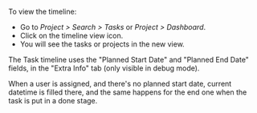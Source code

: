 To view the timeline:

- Go to *Project \> Search \> Tasks* or *Project \> Dashboard*.
- Click on the timeline view icon.
- You will see the tasks or projects in the new view.

The Task timeline uses the "Planned Start Date" and "Planned End Date"
fields, in the "Extra Info" tab (only visible in debug mode).

When a user is assigned, and there's no planned start date, current
datetime is filled there, and the same happens for the end one when the
task is put in a done stage.
